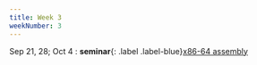 ```yaml
---
title: Week 3
weekNumber: 3
---
```


Sep 21, 28; Oct 4
: **seminar**{: .label .label-blue}[x86-64 assembly](/ics-fa22/assets/slides/3-assembly.pptx)
